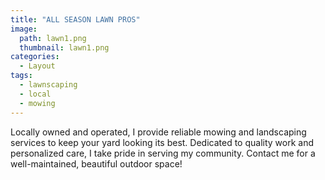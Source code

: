```yaml
---
title: "ALL SEASON LAWN PROS"
image: 
  path: lawn1.png
  thumbnail: lawn1.png
categories:
  - Layout
tags:
  - lawnscaping
  - local
  - mowing
---
```


Locally owned and operated, I provide reliable mowing and landscaping services to keep your yard looking its best. Dedicated to quality work and personalized care, I take pride in serving my community. Contact me for a well-maintained, beautiful outdoor space!
